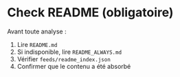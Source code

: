 
# Check README (obligatoire)

Avant toute analyse :
1. Lire `README.md`
2. Si indisponible, lire `README_ALWAYS.md`
3. Vérifier `feeds/readme_index.json`
4. Confirmer que le contenu a été absorbé
